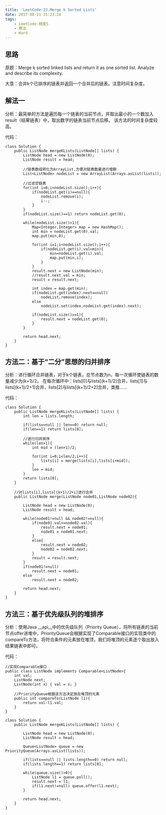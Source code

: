 ```yaml
---
title: 'LeetCode:23.Merge k Sorted Lists'
date: 2017-08-21 15:23:24
tags:
    - LeetCode-频度5
    - 算法
    - Hard
---
```



## 思路
原题：Merge k sorted linked lists and return it as one sorted list. Analyze and describe its complexity.

大意：合并k个已排序的链表并返回一个合并后的链表。注意时间复杂度。

<!-- more -->
## 解法一
分析：最简单的方法是遍历每一个链表的当前节点，并取出最小的一个数加入result（结果链表）中，取出数字的链表当前节点后移。
该方法的时间复杂度较高。

代码：
```
class Solution {
    public ListNode mergeKLists(ListNode[] lists) {
        ListNode head = new ListNode(0);
        ListNode result = head;
        
        //链表数组转化为ArrayList,方便对链表数量进行增删
        List<ListNode> nodeList = new ArrayList(Arrays.asList(lists));
        
        //过滤空链表
        for(int i=0;i<nodeList.size();i++){
            if(nodeList.get(i)==null){
                nodeList.remove(i);
                i--;
            } 
        }
        if(nodeList.size()==1) return nodeList.get(0);
        
        while(nodeList.size()>1){
            Map<Integer,Integer> map = new HashMap();
            int min = nodeList.get(0).val;
            map.put(min,0);

            for(int i=1;i<nodeList.size();i++){
                if(nodeList.get(i).val<min){
                    min=nodeList.get(i).val;
                    map.put(min,i);
                } 
            }
            result.next = new ListNode(min);
            //result.next.val = min;
            result = result.next;

            int index = map.get(min);
            if(nodeList.get(index).next==null)
                nodeList.remove(index);
            else
                nodeList.set(index,nodeList.get(index).next);

            if(nodeList.size()==1){
                result.next = nodeList.get(0);
            }
        }
        
        return head.next;
    }
}
```


## 方法二：基于“二分”思想的归并排序
分析：进行循环合并链表，对于k个链表，总节点数为n，每一次循环使链表的数量减少为(k+1)/2。
在每次循环中：lists[0]与lists[(k+1)/2]合并，lists[1]与lists[(k+1)/2+1]合并，lists[2]与lists[(k+1)/2+2]合并，类推......

代码：
```
class Solution {
    public ListNode mergeKLists(ListNode[] lists) {
        int len = lists.length;
        
        if(lists==null || len==0) return null;
        if(len==1) return lists[0];
        
        //进行归并排序
        while(len>1){
            int mid = (len+1)/2;
            
            for(int i=0;i<len/2;i++){
                lists[i] = merge(lists[i],lists[i+mid]);
            }
            len = mid;
        }
        return lists[0];
    }
    
    //对lists[i],lists[(k+1)/2+i]进行合并
    public ListNode merge(ListNode node01,ListNode node02){
        
        ListNode head = new ListNode(0);
        ListNode result = head;
        
        while(node01!=null && node02!=null){
            if(node01.val<=node02.val){
                result.next = node01;
                node01 = node01.next;
            }
            else{
                result.next = node02;
                node02 = node02.next;
            }
            result = result.next;
        }
        if(node01!=null)
            result.next = node01;
        else
            result.next = node02;
        
        return head.next;
    }
}
```


## 方法三：基于优先级队列的堆排序
分析：使用Java __api__中的优先级队列（Priority Queue），将所有链表的当前节点offer进堆中，PriorityQueue会根据实现了Comparable接口的实现类中的compareTo方法，将符合条件的元素放在堆顶，我们将堆顶的元素逐个取出放入结果链表中即可。

代码：
```
//实现Comparable接口
public class ListNode implements Comparable<ListNode>{
    int val;
    ListNode next;
    ListNode(int x) { val = x; }
	
	//PriorityQueue根据该方法决定放在堆顶的元素
    public int compareTo(ListNode l1){
    	return val-l1.val;
    }
}

class Solution {
    public ListNode mergeKLists(ListNode[] lists) {
        
        ListNode head = new ListNode(0);
        ListNode result = head;
        
        Queue<ListNode> queue = new PriorityQueue(Arrays.asList(lists));
        
        if(lists==null || lists.length==0) return null;
        if(lists.length==1) return lists[0];
        
        while(queue.size()>0){
            ListNode l1 = queue.poll();
            result.next = l1;
            if(l1.next!=null) queue.offer(l1.next);
        }
        
        return head.next;
    }
}
```